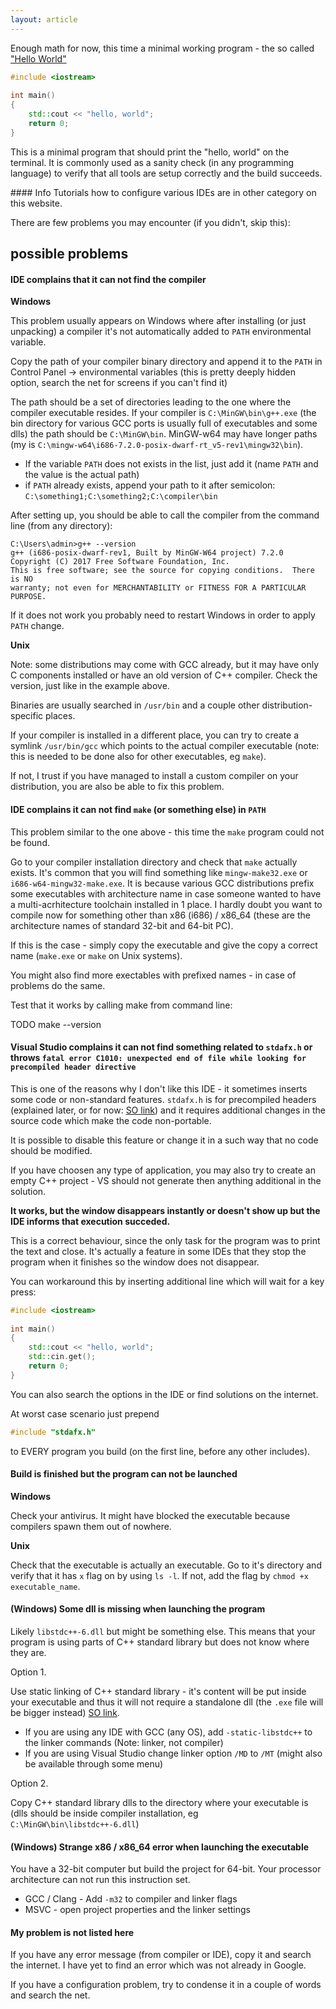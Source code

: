 ```yaml
---
layout: article
---
```


Enough math for now, this time a minimal working program - the so called ["Hello World"](https://en.wikipedia.org/wiki/"Hello,_World!"_program)

```c++
#include <iostream>
 
int main()
{
	std::cout << "hello, world";
	return 0;
}
```

This is a minimal program that should print the "hello, world" on the terminal. It is commonly used as a sanity check (in any programming language) to verify that all tools are setup correctly and the build succeeds.

<div class="note info">
#### Info
<i class="fas fa-info-circle"></i>
Tutorials how to configure various IDEs are in other category on this website.
</div>

There are few problems you may encounter (if you didn't, skip this):

## possible problems

#### IDE complains that it can not find the compiler

**Windows**

This problem usually appears on Windows where after installing (or just unpacking) a compiler it's not automatically added to `PATH` environmental variable.

Copy the path of your compiler binary directory and append it to the `PATH` in Control Panel -> environmental variables (this is pretty deeply hidden option, search the net for screens if you can't find it)

The path should be a set of directories leading to the one where the compiler executable resides. If your compiler is `C:\MinGW\bin\g++.exe` (the bin directory for various GCC ports is usually full of executables and some dlls) the path should be `C:\MinGW\bin`. MinGW-w64 may have longer paths (my is `C:\mingw-w64\i686-7.2.0-posix-dwarf-rt_v5-rev1\mingw32\bin`).

- If the variable `PATH` does not exists in the list, just add it (name `PATH` and the value is the actual path)
- if `PATH` already exists, append your path to it after semicolon: `C:\something1;C:\something2;C:\compiler\bin`

After setting up, you should be able to call the compiler from the command line (from any directory):

```shell
C:\Users\admin>g++ --version
g++ (i686-posix-dwarf-rev1, Built by MinGW-W64 project) 7.2.0
Copyright (C) 2017 Free Software Foundation, Inc.
This is free software; see the source for copying conditions.  There is NO
warranty; not even for MERCHANTABILITY or FITNESS FOR A PARTICULAR PURPOSE.
```

If it does not work you probably need to restart Windows in order to apply `PATH` change.

**Unix**

Note: some distributions may come with GCC already, but it may have only C components installed or have an old version of C++ compiler. Check the version, just like in the example above.

Binaries are usually searched in `/usr/bin` and a couple other distribution-specific places.

If your compiler is installed in a different place, you can try to create a symlink `/usr/bin/gcc` which points to the actual compiler executable (note: this is needed to be done also for other executables, eg `make`).

If not, I trust if you have managed to install a custom compiler on your distribution, you are also be able to fix this problem.

#### IDE complains it can not find `make` (or something else) in `PATH`

This problem similar to the one above - this time the `make` program could not be found.

Go to your compiler installation directory and check that `make` actually exists. It's common that you will find something like `mingw-make32.exe` or `i686-w64-mingw32-make.exe`. It is because various GCC distributions prefix some executables with architecture name in case someone wanted to have a multi-acrhitecture toolchain installed in 1 place. I hardly doubt you want to compile now for something other than x86 (i686) / x86_64 (these are the architecture names of standard 32-bit and 64-bit PC).

If this is the case - simply copy the executable and give the copy a correct name (`make.exe` or `make` on Unix systems).

You might also find more exectables with prefixed names - in case of problems do the same.

Test that it works by calling make from command line:

TODO make --version

#### Visual Studio complains it can not find something related to `stdafx.h` or throws `fatal error C1010: unexpected end of file while looking for precompiled header directive`

This is one of the reasons why I don't like this IDE - it sometimes inserts some code or non-standard features. `stdafx.h` is for precompiled headers (explained later, or for now: [SO link](https://stackoverflow.com/questions/4726155/)) and it requires additional changes in the source code which make the code non-portable.

It is possible to disable this feature or change it in a such way that no code should be modified.

If you have choosen any type of application, you may also try to create an empty C++ project - VS should not generate then anything additional in the solution.

**It works, but the window disappears instantly or doesn't show up but the IDE informs that execution succeded.**

This is a correct behaviour, since the only task for the program was to print the text and close. It's actually a feature in some IDEs that they stop the program when it finishes so the window does not disappear.

You can workaround this by inserting additional line which will wait for a key press:

```c++
#include <iostream>
 
int main()
{
	std::cout << "hello, world";
	std::cin.get();
	return 0;
}
```

You can also search the options in the IDE or find solutions on the internet.

At worst case scenario just prepend

```c++
#include "stdafx.h"
```

to EVERY program you build (on the first line, before any other includes).

#### Build is finished but the program can not be launched

**Windows**

Check your antivirus. It might have blocked the executable because compilers spawn them out of nowhere.

**Unix**

Check that the executable is actually an executable. Go to it's directory and verify that it has `x` flag on by using `ls -l`. If not, add the flag by `chmod +x executable_name`.

#### (Windows) Some dll is missing when launching the program

Likely `libstdc++-6.dll` but might be something else. This means that your program is using parts of C++ standard library but does not know where they are.

Option 1.

Use static linking of C++ standard library - it's content will be put inside your executable and thus it will not require a standalone dll (the `.exe` file will be bigger instead) [SO link](https://stackoverflow.com/questions/26103966/how-can-i-statically-link-standard-library-to-my-c-program).

- If you are using any IDE with GCC (any OS), add `-static-libstdc++` to the linker commands (Note: linker, not compiler)
- If you are using Visual Studio change linker option `/MD` to `/MT` (might also be available through some menu)

Option 2.

Copy C++ standard library dlls to the directory where your executable is (dlls should be inside compiler installation, eg `C:\MinGW\bin\libstdc++-6.dll`)

#### (Windows) Strange x86 / x86_64 error when launching the executable

You have a 32-bit computer but build the project for 64-bit. Your processor architecture can not run this instruction set.

- GCC / Clang - Add `-m32` to compiler and linker flags
- MSVC - open project properties and the linker settings

#### My problem is not listed here

If you have any error message (from compiler or IDE), copy it and search the internet. I have yet to find an error which was not already in Google.

If you have a configuration problem, try to condense it in a couple of words and search the net.
